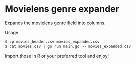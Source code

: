 # Movielens genre expander

Expands the [movielens](http://files.grouplens.org/datasets/movielens/ml-latest-small-README.html) genre field into columns.

Usage:

```sh
$ cp movies_header.csv movies_expanded.csv
$ cat movies.csv | go run main.go >> movies_expanded.csv
```

Import those in R or your preferred tool and enjoy!